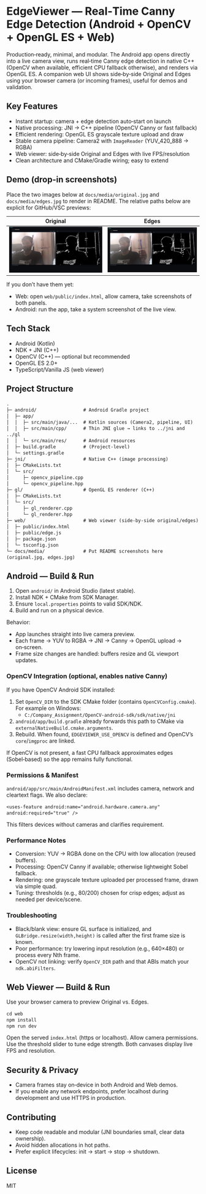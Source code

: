 # EdgeViewer — Real‑Time Canny Edge Detection (Android + OpenCV + OpenGL ES + Web)

Production‑ready, minimal, and modular. The Android app opens directly into a live camera view, runs real‑time Canny edge detection in native C++ (OpenCV when available, efficient CPU fallback otherwise), and renders via OpenGL ES. A companion web UI shows side‑by‑side Original and Edges using your browser camera (or incoming frames), useful for demos and validation.

## Key Features
- Instant startup: camera + edge detection auto‑start on launch
- Native processing: JNI → C++ pipeline (OpenCV Canny or fast fallback)
- Efficient rendering: OpenGL ES grayscale texture upload and draw
- Stable camera pipeline: Camera2 with `ImageReader` (YUV_420_888 → RGBA)
- Web viewer: side‑by‑side Original and Edges with live FPS/resolution
- Clean architecture and CMake/Gradle wiring; easy to extend

## Demo (drop-in screenshots)

Place the two images below at `docs/media/original.jpg` and `docs/media/edges.jpg` to render in README. The relative paths below are explicit for GitHub/VSC previews:

| Original | Edges |
| --- | --- |
| ![Original](docs/media/original.jpg) | ![Edges](docs/media/edges.jpg) |

If you don’t have them yet:
- Web: open `web/public/index.html`, allow camera, take screenshots of both panels.
- Android: run the app, take a system screenshot of the live view.

## Tech Stack
- Android (Kotlin)
- NDK + JNI (C++)
- OpenCV (C++) — optional but recommended
- OpenGL ES 2.0+
- TypeScript/Vanilla JS (web viewer)

## Project Structure

```
.
├─ android/                 # Android Gradle project
│  ├─ app/
│  │  ├─ src/main/java/...  # Kotlin sources (Camera2, pipeline, UI)
│  │  ├─ src/main/cpp/      # Thin JNI glue → links to ../jni and ../gl
│  │  └─ src/main/res/      # Android resources
│  ├─ build.gradle          # (Project-level)
│  └─ settings.gradle
├─ jni/                     # Native C++ (image processing)
│  ├─ CMakeLists.txt
│  └─ src/
│     ├─ opencv_pipeline.cpp
│     └─ opencv_pipeline.hpp
├─ gl/                      # OpenGL ES renderer (C++)
│  ├─ CMakeLists.txt
│  └─ src/
│     ├─ gl_renderer.cpp
│     └─ gl_renderer.hpp
├─ web/                     # Web viewer (side‑by‑side original/edges)
│  ├─ public/index.html
│  ├─ public/edge.js
│  ├─ package.json
│  └─ tsconfig.json
└─ docs/media/              # Put README screenshots here (original.jpg, edges.jpg)
```

## Android — Build & Run
1. Open `android/` in Android Studio (latest stable).
2. Install NDK + CMake from SDK Manager.
3. Ensure `local.properties` points to valid SDK/NDK.
4. Build and run on a physical device.

Behavior:
- App launches straight into live camera preview.
- Each frame → YUV to RGBA → JNI → Canny → OpenGL upload → on‑screen.
- Frame size changes are handled: buffers resize and GL viewport updates.

### OpenCV Integration (optional, enables native Canny)
If you have OpenCV Android SDK installed:
1. Set `OpenCV_DIR` to the SDK CMake folder (contains `OpenCVConfig.cmake`). For example on Windows:
   - `C:/Company_Assignment/OpenCV-android-sdk/sdk/native/jni`
2. `android/app/build.gradle` already forwards this path to CMake via `externalNativeBuild.cmake.arguments`.
3. Rebuild. When found, `EDGEVIEWER_USE_OPENCV` is defined and OpenCV’s `core`/`imgproc` are linked.

If OpenCV is not present, a fast CPU fallback approximates edges (Sobel‑based) so the app remains fully functional.

### Permissions & Manifest
`android/app/src/main/AndroidManifest.xml` includes camera, network and cleartext flags. We also declare:
```
<uses-feature android:name="android.hardware.camera.any" android:required="true" />
```
This filters devices without cameras and clarifies requirement.

### Performance Notes
- Conversion: YUV → RGBA done on the CPU with low allocation (reused buffers).
- Processing: OpenCV Canny if available; otherwise lightweight Sobel fallback.
- Rendering: one grayscale texture uploaded per processed frame, drawn via simple quad.
- Tuning: thresholds (e.g., 80/200) chosen for crisp edges; adjust as needed per device/scene.

### Troubleshooting
- Black/blank view: ensure GL surface is initialized, and `GLBridge.resize(width,height)` is called after the first frame size is known.
- Poor performance: try lowering input resolution (e.g., 640×480) or process every Nth frame.
- OpenCV not linking: verify `OpenCV_DIR` path and that ABIs match your `ndk.abiFilters`.

## Web Viewer — Build & Run
Use your browser camera to preview Original vs. Edges.

```
cd web
npm install
npm run dev
```

Open the served `index.html` (https or localhost). Allow camera permissions. Use the threshold slider to tune edge strength. Both canvases display live FPS and resolution.

## Security & Privacy
- Camera frames stay on‑device in both Android and Web demos.
- If you enable any network endpoints, prefer localhost during development and use HTTPS in production.

## Contributing
- Keep code readable and modular (JNI boundaries small, clear data ownership).
- Avoid hidden allocations in hot paths.
- Prefer explicit lifecycles: init → start → stop → shutdown.

## License
MIT


